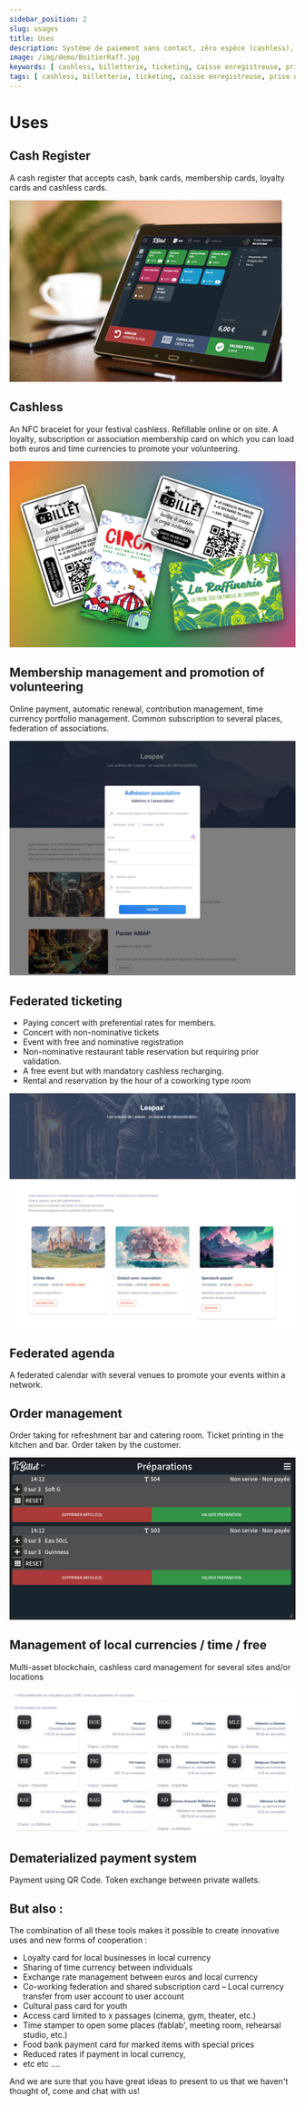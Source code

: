```yaml
---
sidebar_position: 2
slug: usages
title: Uses
description: Système de paiement sans contact, zéro espèce (cashless), de gestion d'évènement, de gestion de salle de restauration, d'engagement associatif et d'achat de billets en ligne … mais pas uniquement !
image: /img/demo/BoitierRaff.jpg
keywords: [ cashless, billetterie, ticketing, caisse enregistreuse, prise de commandes, paiement dématérialisé, monnaies locales, monnaies temps, logiciel libre, open source, coopérative, cash register, order taking, dematerialized payment, local currencies, time currencies, free software, open source, cooperative ]
tags: [ cashless, billetterie, ticketing, caisse enregistreuse, prise de commandes, paiement dématérialisé, monnaies locales, monnaies temps, logiciel libre, open source, coopérative, cash register, order taking, dematerialized payment, local currencies, time currencies, free software, open source, cooperative ]
---
```

# Uses 

## Cash Register

A cash register that accepts cash, bank cards, membership cards, loyalty cards and cashless cards.

![caisse1](/img/demo/maq2-420.jpg)

## Cashless

An NFC bracelet for your festival cashless. Refillable online or on site. A loyalty, subscription or association membership card 
on which you can load both euros and time currencies to promote your volunteering.

![caisse1](/img/demo/cartes.jpg)

## Membership management and promotion of volunteering

Online payment, automatic renewal, contribution management, time currency portfolio management.
Common subscription to several places, federation of associations.

![adhésion](/img/demo/BilletDemo4_adhesion.jpg)

## Federated ticketing

- Paying concert with preferential rates for members.
- Concert with non-nominative tickets
- Event with free and nominative registration
- Non-nominative restaurant table reservation but requiring prior validation.
- A free event but with mandatory cashless recharging.
- Rental and reservation by the hour of a coworking type room

![billet](/img/demo/BilletDemo1.jpg)

## Federated agenda

A federated calendar with several venues to promote your events within a network.

## Order management

Order taking for refreshment bar and catering room. Ticket printing in the kitchen and bar. Order taken by the customer.

![commande](/img/demo/CashlessDemo6.jpg)

## Management of local currencies / time / free

Multi-asset blockchain, cashless card management for several sites and/or locations

![fedow](/img/demo/fedow_beta.jpg)

## Dematerialized payment system

Payment using QR Code. Token exchange between private wallets.


## But also :

The combination of all these tools makes it possible to create innovative uses and new forms of cooperation :

- Loyalty card for local businesses in local currency
- Sharing of time currency between individuals
- Exchange rate management between euros and local currency
- Co-working federation and shared subscription card
– Local currency transfer from user account to user account
- Cultural pass card for youth
- Access card limited to x passages (cinema, gym, theater, etc.)
- Time stamper to open some places (fablab', meeting room, rehearsal studio, etc.)
- Food bank payment card for marked items with special prices
- Reduced rates if payment in local currency,
- etc etc ....

And we are sure that you have great ideas to present to us that we haven't thought of, come and chat with us!
